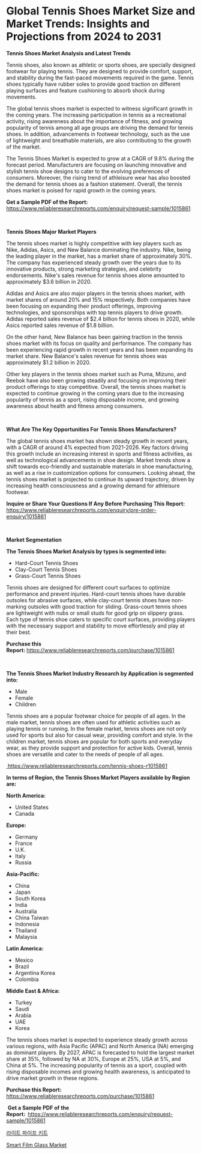 <p><h1>Global Tennis Shoes Market Size and Market Trends: Insights and Projections from 2024 to 2031</h1></p><p><strong>Tennis Shoes Market Analysis and Latest Trends</strong></p>
<p><p>Tennis shoes, also known as athletic or sports shoes, are specially designed footwear for playing tennis. They are designed to provide comfort, support, and stability during the fast-paced movements required in the game. Tennis shoes typically have rubber soles to provide good traction on different playing surfaces and feature cushioning to absorb shock during movements.</p><p>The global tennis shoes market is expected to witness significant growth in the coming years. The increasing participation in tennis as a recreational activity, rising awareness about the importance of fitness, and growing popularity of tennis among all age groups are driving the demand for tennis shoes. In addition, advancements in footwear technology, such as the use of lightweight and breathable materials, are also contributing to the growth of the market.</p><p>The Tennis Shoes Market is expected to grow at a CAGR of 9.8% during the forecast period. Manufacturers are focusing on launching innovative and stylish tennis shoe designs to cater to the evolving preferences of consumers. Moreover, the rising trend of athleisure wear has also boosted the demand for tennis shoes as a fashion statement. Overall, the tennis shoes market is poised for rapid growth in the coming years.</p></p>
<p><strong>Get a Sample PDF of the Report:&nbsp;</strong> <a href="https://www.reliableresearchreports.com/enquiry/request-sample/1015861">https://www.reliableresearchreports.com/enquiry/request-sample/1015861</a></p>
<p>&nbsp;</p>
<p><strong>Tennis Shoes Major Market Players</strong></p>
<p><p>The tennis shoes market is highly competitive with key players such as Nike, Adidas, Asics, and New Balance dominating the industry. Nike, being the leading player in the market, has a market share of approximately 30%. The company has experienced steady growth over the years due to its innovative products, strong marketing strategies, and celebrity endorsements. Nike's sales revenue for tennis shoes alone amounted to approximately $3.6 billion in 2020.</p><p>Adidas and Asics are also major players in the tennis shoes market, with market shares of around 20% and 15% respectively. Both companies have been focusing on expanding their product offerings, improving technologies, and sponsorships with top tennis players to drive growth. Adidas reported sales revenue of $2.4 billion for tennis shoes in 2020, while Asics reported sales revenue of $1.8 billion.</p><p>On the other hand, New Balance has been gaining traction in the tennis shoes market with its focus on quality and performance. The company has been experiencing rapid growth in recent years and has been expanding its market share. New Balance's sales revenue for tennis shoes was approximately $1.2 billion in 2020.</p><p>Other key players in the tennis shoes market such as Puma, Mizuno, and Reebok have also been growing steadily and focusing on improving their product offerings to stay competitive. Overall, the tennis shoes market is expected to continue growing in the coming years due to the increasing popularity of tennis as a sport, rising disposable income, and growing awareness about health and fitness among consumers.</p></p>
<p>&nbsp;</p>
<p><strong>What Are The Key Opportunities For Tennis Shoes Manufacturers?</strong></p>
<p><p>The global tennis shoes market has shown steady growth in recent years, with a CAGR of around 4% expected from 2021-2026. Key factors driving this growth include an increasing interest in sports and fitness activities, as well as technological advancements in shoe design. Market trends show a shift towards eco-friendly and sustainable materials in shoe manufacturing, as well as a rise in customization options for consumers. Looking ahead, the tennis shoes market is projected to continue its upward trajectory, driven by increasing health consciousness and a growing demand for athleisure footwear.</p></p>
<p><strong>Inquire or Share Your Questions If Any Before Purchasing This Report:</strong> <a href="https://www.reliableresearchreports.com/enquiry/pre-order-enquiry/1015861">https://www.reliableresearchreports.com/enquiry/pre-order-enquiry/1015861</a></p>
<p>&nbsp;</p>
<p><strong>Market Segmentation</strong></p>
<p><strong>The Tennis Shoes Market Analysis by types is segmented into:</strong></p>
<p><ul><li>Hard-Court Tennis Shoes</li><li>Clay-Court Tennis Shoes</li><li>Grass-Court Tennis Shoes</li></ul></p>
<p><p>Tennis shoes are designed for different court surfaces to optimize performance and prevent injuries. Hard-court tennis shoes have durable outsoles for abrasive surfaces, while clay-court tennis shoes have non-marking outsoles with good traction for sliding. Grass-court tennis shoes are lightweight with nubs or small studs for good grip on slippery grass. Each type of tennis shoe caters to specific court surfaces, providing players with the necessary support and stability to move effortlessly and play at their best.</p></p>
<p><strong>Purchase this Report:&nbsp;</strong><a href="https://www.reliableresearchreports.com/purchase/1015861">https://www.reliableresearchreports.com/purchase/1015861</a></p>
<p>&nbsp;</p>
<p><strong>The Tennis Shoes Market Industry Research by Application is segmented into:</strong></p>
<p><ul><li>Male</li><li>Female</li><li>Children</li></ul></p>
<p><p>Tennis shoes are a popular footwear choice for people of all ages. In the male market, tennis shoes are often used for athletic activities such as playing tennis or running. In the female market, tennis shoes are not only used for sports but also for casual wear, providing comfort and style. In the children market, tennis shoes are popular for both sports and everyday wear, as they provide support and protection for active kids. Overall, tennis shoes are versatile and cater to the needs of people of all ages.</p></p>
<p><a href="https://www.reliableresearchreports.com/tennis-shoes-r1015861">&nbsp;https://www.reliableresearchreports.com/tennis-shoes-r1015861</a></p>
<p><strong>In terms of Region, the Tennis Shoes Market Players available by Region are:</strong></p>
<p>
    <p> <strong> North America: </strong>
        <ul>
            <li>United States</li>
            <li>Canada</li>
        </ul>
        </p> 
    <p> <strong> Europe: </strong>
        <ul>
            <li>Germany</li>
            <li>France</li>
            <li>U.K.</li>
            <li>Italy</li>
            <li>Russia</li>
        </ul>
        </p> 
    <p> <strong> Asia-Pacific: </strong>
        <ul>
            <li>China</li>
            <li>Japan</li>
            <li>South Korea</li>
            <li>India</li>
            <li>Australia</li>
            <li>China Taiwan</li>
            <li>Indonesia</li>
            <li>Thailand</li>
            <li>Malaysia</li>
        </ul>
        </p> 
    <p> <strong> Latin America: </strong>
        <ul>
            <li>Mexico</li>
            <li>Brazil</li>
            <li>Argentina Korea</li>
            <li>Colombia</li>
        </ul>
        </p> 
    <p> <strong> Middle East & Africa: </strong>
        <ul>
            <li>Turkey</li>
            <li>Saudi</li>
            <li>Arabia</li>
            <li>UAE</li>
            <li>Korea</li>
        </ul>
    </p>
    </p>
<p><p>The tennis shoes market is expected to experience steady growth across various regions, with Asia Pacific (APAC) and North America (NA) emerging as dominant players. By 2027, APAC is forecasted to hold the largest market share at 35%, followed by NA at 30%, Europe at 25%, USA at 5%, and China at 5%. The increasing popularity of tennis as a sport, coupled with rising disposable incomes and growing health awareness, is anticipated to drive market growth in these regions.</p></p>
<p><strong>Purchase this Report: </strong><a href="https://www.reliableresearchreports.com/purchase/1015861">https://www.reliableresearchreports.com/purchase/1015861</a></p>
<p>&nbsp;<strong>Get a Sample PDF of the Report:&nbsp;&nbsp;</strong><a href="https://www.reliableresearchreports.com/enquiry/request-sample/1015861">https://www.reliableresearchreports.com/enquiry/request-sample/1015861</a></p>
<p><strong></strong></p>
<p><p><a href="https://github.com/tasfiyaj85/Market-Research-Report-List-1/blob/main/6543379152474.md">라이트 파이프 키트</a></p><p><a href="https://github.com/Krish2023na/Market-Research-Report-List-5/blob/main/smart-film-glass-market.md">Smart Film Glass Market</a></p></p>